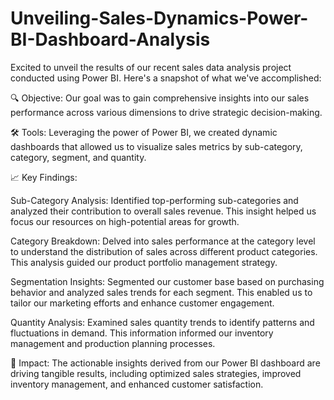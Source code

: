 # Unveiling-Sales-Dynamics-Power-BI-Dashboard-Analysis
Excited to unveil the results of our recent sales data analysis project conducted using Power BI. Here's a snapshot of what we've accomplished:

🔍 Objective: Our goal was to gain comprehensive insights into our sales performance across various dimensions to drive strategic decision-making.

🛠️ Tools: Leveraging the power of Power BI, we created dynamic dashboards that allowed us to visualize sales metrics by sub-category, category, segment, and quantity.

📈 Key Findings:

Sub-Category Analysis: Identified top-performing sub-categories and analyzed their contribution to overall sales revenue. This insight helped us focus our resources on high-potential areas for growth.

Category Breakdown: Delved into sales performance at the category level to understand the distribution of sales across different product categories. This analysis guided our product portfolio management strategy.

Segmentation Insights: Segmented our customer base based on purchasing behavior and analyzed sales trends for each segment. This enabled us to tailor our marketing efforts and enhance customer engagement.

Quantity Analysis: Examined sales quantity trends to identify patterns and fluctuations in demand. This information informed our inventory management and production planning processes.

🚀 Impact: The actionable insights derived from our Power BI dashboard are driving tangible results, including optimized sales strategies, improved inventory management, and enhanced customer satisfaction.
